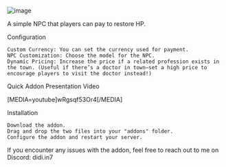 
![image](https://github.com/user-attachments/assets/0064af6c-af76-4aee-93d7-8425d2457ab5)

A simple NPC that players can pay to restore HP.

Configuration

    Custom Currency: You can set the currency used for payment.
    NPC Customization: Choose the model for the NPC.
    Dynamic Pricing: Increase the price if a related profession exists in the town. (Useful if there’s a doctor in town—set a high price to encourage players to visit the doctor instead!)

Quick Addon Presentation Video

[MEDIA=youtube]wRgsqf53Or4[/MEDIA]

Installation

    Download the addon.
    Drag and drop the two files into your "addons" folder.
    Configure the addon and restart your server.

If you encounter any issues with the addon, feel free to reach out to me on Discord: didi.in7
